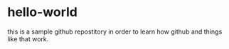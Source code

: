 # hello-world
this is a sample github repostitory in order to learn how github and things like that work.
